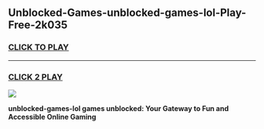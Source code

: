 
## Unblocked-Games-unblocked-games-lol-Play-Free-2k035
<h3>
<a href="https://premium76.site?title=unblocked-games-lol&ref=21A">CLICK TO PLAY</a></h3>
<hr>

<h3>
<a href="https://premium76.site?title=unblocked-games-lol&ref=21A">CLICK 2 PLAY</a>
  
</h3>

<a href="https://premium76.site?title=unblocked-games-lol&ref=21A"><img src="https://clearcache.store/games.png"></a>


**unblocked-games-lol games unblocked: Your Gateway to Fun and Accessible Online Gaming**

